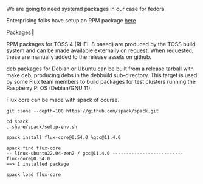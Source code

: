 We are going to need systemd packages in our case for fedora.

Enterprising folks have setup an RPM package [here](https://gitlab.jsc.fz-juelich.de/maloney2/flux-rpm)


Packages

RPM packages for TOSS 4 (RHEL 8 based) are produced by the TOSS build system and 
can be made available externally on request. When requested, these are manually 
added to the release assets on github.

deb packages for Debian or Ubuntu can be built from a release tarball with make deb, 
producing debs in the debbuild sub-directory. This target is used by some Flux team 
members to build packages for test clusters running the Raspberry Pi OS (Debian/GNU 11).

Flux core can be made with spack of course.
```
git clone --depth=100 https://github.com/spack/spack.git

cd spack
. share/spack/setup-env.sh

spack install flux-core@0.54.0 %gcc@11.4.0

spack find flux-core
-- linux-ubuntu22.04-zen2 / gcc@11.4.0 --------------------------
flux-core@0.54.0
==> 1 installed package

spack load flux-core
```
